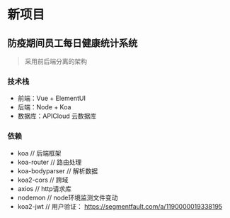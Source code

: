 # 新项目
## 防疫期间员工每日健康统计系统

> 采用前后端分离的架构

### 技术栈
- 前端：Vue + ElementUI
- 后端：Node + Koa
- 数据库：APICloud 云数据库


### 依赖
 - koa            // 后端框架
 - koa-router     // 路由处理
 - koa-bodyparser // 解析数据
 - koa2-cors      // 跨域
 - axios          // http请求库
 - nodemon        // node环境监测文件变动
 - koa2-jwt       // 用户验证： https://segmentfault.com/a/1190000019338195